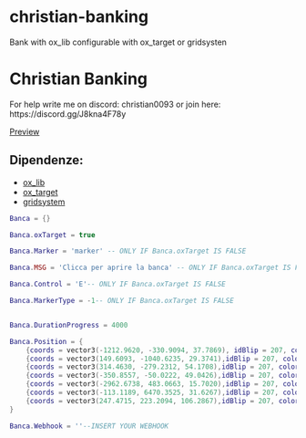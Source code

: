 # christian-banking
Bank with ox_lib configurable with ox_target or gridsysten

<h1>Christian Banking </h1>

<p>For help write me on discord: christian0093 or join here: https://discord.gg/J8kna4F78y </p>

[Preview](https://www.youtube.com/watch?v=2VAC_qdY54g)

## Dipendenze:

- [ox_lib](https://github.com/overextended/ox_lib)
- [ox_target](https://github.com/overextended/ox_target)
- [gridsystem](https://github.com/Profex1999/gridsystem)


```Config.lua
Banca = {}

Banca.oxTarget = true

Banca.Marker = 'marker' -- ONLY IF Banca.oxTarget IS FALSE 

Banca.MSG = 'Clicca per aprire la banca' -- ONLY IF Banca.oxTarget IS FALSE 

Banca.Control = 'E'-- ONLY IF Banca.oxTarget IS FALSE 

Banca.MarkerType = -1-- ONLY IF Banca.oxTarget IS FALSE 


Banca.DurationProgress = 4000

Banca.Position = {
    {coords = vector3(-1212.9620, -330.9094, 37.7869), idBlip = 207, color = 2, nameBlip = 'Bank' }, -- FOR CHANCE BLIP GO TO THE SITE: https://docs.fivem.net/docs/game-references/blips/
    {coords = vector3(149.6093, -1040.6235, 29.3741),idBlip = 207, color = 2, nameBlip = 'Bank'},
    {coords = vector3(314.4630, -279.2312, 54.1708),idBlip = 207, color = 2, nameBlip = 'Bank'},
    {coords = vector3(-350.8557, -50.0222, 49.0426),idBlip = 207, color = 2, nameBlip = 'Bank'},
    {coords = vector3(-2962.6738, 483.0663, 15.7020),idBlip = 207, color = 2, nameBlip = 'Bank'},
    {coords = vector3(-113.1189, 6470.3525, 31.6267),idBlip = 207, color = 2, nameBlip = 'Bank'},
    {coords = vector3(247.4715, 223.2094, 106.2867),idBlip = 207, color = 2, nameBlip = 'Bank'},
}

Banca.Webhook = ''--INSERT YOUR WEBHOOK
```

